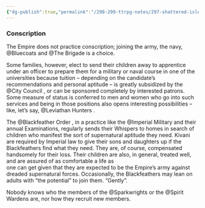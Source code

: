 ```yaml
---
{"dg-publish":true,"permalink":"/290-299-ttrpg-notes/297-shattered-isles/20-kivan/order/si-conscription/"}
---
```



### Conscription

The Empire does not practice conscription; joining the army, the navy, @Bluecoats and @The Brigade is a choice. 

Some families, however, elect to send their children away to apprentice under an officer to prepare them for a military or naval course in one of the universities because tuition – depending on the candidate’s recommendations and personal aptitude – is greatly subsidized by the @City Council , or can be sponsored completely by interested patrons. Some measure of status is conferred to men and women who go into such services and being in those positions also opens interesting possibilities – like, let’s say, @Leviathan Hunters . 

The @Blackfeather Order , in a practice like the @Imperial Military and their annual Examinations, regularly sends their Whispers to homes in search of children who manifest the sort of supernatural aptitude they need. Kivani are required by Imperial law to give their sons and daughters up if the Blackfeathers find what they need. They are, of course, compensated handsomely for their loss. Their children are also, in general, treated well, and are assured of as comfortable a life as  
one can get given that they are expected to be the Empire’s army against dreaded supernatural forces. Occasionally, the Blackfeathers may lean on adults with “the potential” to join them. “Gently”. 

Nobody knows who the members of the @Sparkwrights or the @Spirit Wardens are, nor how they recruit new members.